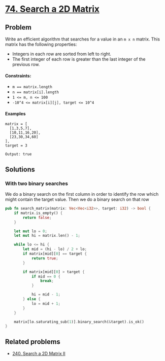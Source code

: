 # [74. Search a 2D Matrix](https://leetcode.com/problems/search-a-2d-matrix/)

## Problem

Write an efficient algorithm that searches for a value in an `m x n` matrix.
This matrix has the following properties:

* Integers in each row are sorted from left to right.
* The first integer of each row is greater than the last integer of the previous
  row.

#### Constraints:

* `m == matrix.length`
* `n == matrix[i].length`
* `1 <= m, n <= 100`
* `-10^4 <= matrix[i][j], target <= 10^4`

#### Examples

```text
matrix = [
  [1,3,5,7],
  [10,11,16,20],
  [23,30,34,60]
], 
target = 3

Output: true
```

## Solutions

### With two binary searches

We do a binary search on the first column in order to identify the row which
might contain the target value. Then we do a binary search on that row

```rust
pub fn search_matrix(matrix: Vec<Vec<i32>>, target: i32) -> bool {
    if matrix.is_empty() {
        return false;
    }

    let mut lo = 0;
    let mut hi = matrix.len() - 1;

    while lo <= hi {
        let mid = (hi - lo) / 2 + lo;
        if matrix[mid][0] == target {
            return true;
        }

        if matrix[mid][0] > target {
            if mid == 0 {
                break;
            }

            hi = mid - 1;
        } else {
            lo = mid + 1;
        }
    }

    matrix[lo.saturating_sub(1)].binary_search(&target).is_ok()
}
```

## Related problems

* [240. Search a 2D Matrix II](/200%20-%20299/240%20-%20Search%20a%202D%20Matrix%20II.md)
